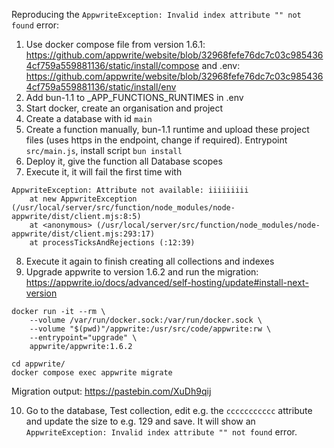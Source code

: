 Reproducing the `AppwriteException: Invalid index attribute "" not found` error:

1. Use docker compose file from version 1.6.1: https://github.com/appwrite/website/blob/32968fefe76dc7c03c9854364cf759a559881136/static/install/compose and .env: https://github.com/appwrite/website/blob/32968fefe76dc7c03c9854364cf759a559881136/static/install/env
2. Add bun-1.1 to _APP_FUNCTIONS_RUNTIMES in .env
3. Start docker, create an organisation and project
4. Create a database with id `main`
5. Create a function manually, bun-1.1 runtime and upload these project files (uses https in the endpoint, change if required). Entrypoint `src/main.js`, install script `bun install`
6. Deploy it, give the function all Database scopes
7. Execute it, it will fail the first time with
```
AppwriteException: Attribute not available: iiiiiiiii
    at new AppwriteException (/usr/local/server/src/function/node_modules/node-appwrite/dist/client.mjs:8:5)
    at <anonymous> (/usr/local/server/src/function/node_modules/node-appwrite/dist/client.mjs:293:17)
    at processTicksAndRejections (:12:39)
```
8. Execute it again to finish creating all collections and indexes
9. Upgrade appwrite to version 1.6.2 and run the migration: https://appwrite.io/docs/advanced/self-hosting/update#install-next-version
```shell
docker run -it --rm \
    --volume /var/run/docker.sock:/var/run/docker.sock \
    --volume "$(pwd)"/appwrite:/usr/src/code/appwrite:rw \
    --entrypoint="upgrade" \
    appwrite/appwrite:1.6.2
```
```shell
cd appwrite/
docker compose exec appwrite migrate
```
Migration output: https://pastebin.com/XuDh9qij

10. Go to the database, Test collection, edit e.g. the `ccccccccccc` attribute and update the size to e.g. 129 and save. It will show an `AppwriteException: Invalid index attribute "" not found` error.
